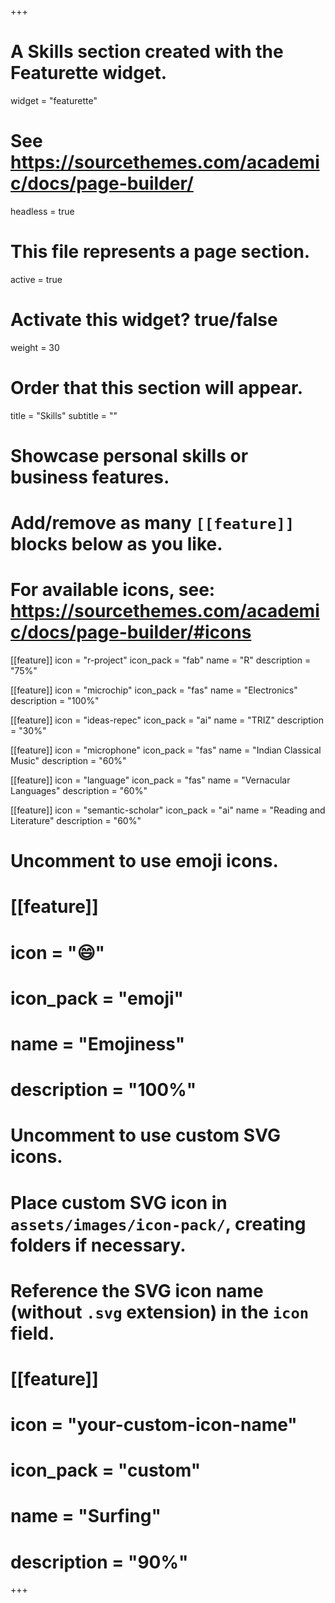 +++
# A Skills section created with the Featurette widget.
widget = "featurette"  
# See https://sourcethemes.com/academic/docs/page-builder/
headless = true  
# This file represents a page section.
active = true  
# Activate this widget? true/false
weight = 30  
# Order that this section will appear.

title = "Skills"
subtitle = ""

# Showcase personal skills or business features.
# 
# Add/remove as many `[[feature]]` blocks below as you like.
# 
# For available icons, see: https://sourcethemes.com/academic/docs/page-builder/#icons

[[feature]]
  icon = "r-project"
  icon_pack = "fab"
  name = "R"
  description = "75%"
  
[[feature]]
  icon = "microchip"
  icon_pack = "fas"
  name = "Electronics"
  description = "100%"


[[feature]]
  icon = "ideas-repec"
  icon_pack = "ai"
  name = "TRIZ"
  description = "30%"
  
[[feature]]
  icon = "microphone"
  icon_pack = "fas"
  name = "Indian Classical Music"
  description = "60%" 
  
[[feature]]
  icon = "language"
  icon_pack = "fas"
  name = "Vernacular Languages"
  description = "60%" 

[[feature]]
  icon = "semantic-scholar"
  icon_pack = "ai"
  name = "Reading and Literature"
  description = "60%" 
  
# Uncomment to use emoji icons.
# [[feature]]
#  icon = ":smile:"
#  icon_pack = "emoji"
#  name = "Emojiness"
#  description = "100%"  

# Uncomment to use custom SVG icons.
# Place custom SVG icon in `assets/images/icon-pack/`, creating folders if necessary.
# Reference the SVG icon name (without `.svg` extension) in the `icon` field.
# [[feature]]
#  icon = "your-custom-icon-name"
#  icon_pack = "custom"
#  name = "Surfing"
#  description = "90%"

+++
